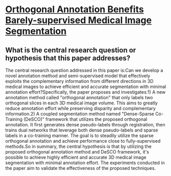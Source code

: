 # [Orthogonal Annotation Benefits Barely-supervised Medical Image   Segmentation](https://arxiv.org/abs/2303.13090)

## What is the central research question or hypothesis that this paper addresses?

The central research question addressed in this paper is:Can we develop a novel annotation method and semi-supervised model that effectively exploits the complementary information from different directions in 3D medical images to achieve efficient and accurate segmentation with minimal annotation effort?Specifically, the paper proposes and investigates:1) A new annotation method called "orthogonal annotation" that only labels two orthogonal slices in each 3D medical image volume. This aims to greatly reduce annotation effort while preserving disparity and complementary information.2) A coupled segmentation method named "Dense-Sparse Co-Training (DeSCO)" framework that utilizes the proposed orthogonal annotation. It first generates dense pseudo-labels through registration, then trains dual networks that leverage both dense pseudo-labels and sparse labels in a co-training manner. The goal is to steadily utilize the sparse orthogonal annotation and achieve performance close to fully-supervised methods.So in summary, the central hypothesis is that by utilizing the proposed orthogonal annotation method and DeSCO framework, it's possible to achieve highly efficient and accurate 3D medical image segmentation with minimal annotation effort. The experiments conducted in the paper aim to validate the effectiveness of the proposed techniques.
